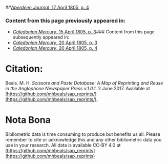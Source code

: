 ##[*Aberdeen Journal*, 17 April 1805, p. 4](https://mhbeals.github.io/sap_html/Aberdeen-Journal/Aberdeen-Journal-17-April-1805-p-4)

### Content from this page previously appeared in:
+ [*Caledonian Mercury*, 15 April 1805, p. 3](https://mhbeals.github.io/sap_html/Caledonian-Mercury/Caledonian-Mercury-15-April-1805-p-3)### Content from this page subsequently appeared in:
+ [*Caledonian Mercury*, 20 April 1805, p. 3](https://mhbeals.github.io/sap_html/Caledonian-Mercury/Caledonian-Mercury-20-April-1805-p-3)
+ [*Caledonian Mercury*, 20 April 1805, p. 4](https://mhbeals.github.io/sap_html/Caledonian-Mercury/Caledonian-Mercury-20-April-1805-p-4)
                    
# Citation: 

Beals. M. H. *Scissors and Paste Database: A Map of Reprinting and Reuse in the Anglophone Newspaper Press v.1.0.1.* 2 June 2017. Available at [https://github.com/mhbeals/sap_reprints/](https://github.com/mhbeals/sap_reprints/). 
                    
# Nota Bona

Bibliometric data is time consuming to produce but benefits us all. Please remember to cite or acknowledge this and any other bibliometric data you use in your research. All data is available CC-BY 4.0 at [https://github.com/mhbeals/sap_reprints](https://github.com/mhbeals/sap_reprints)